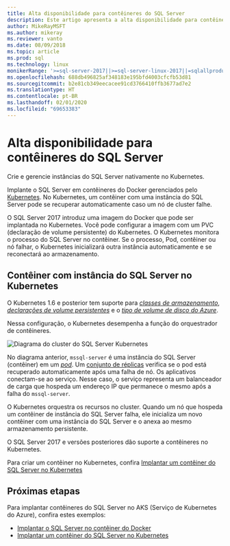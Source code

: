```yaml
---
title: Alta disponibilidade para contêineres do SQL Server
description: Este artigo apresenta a alta disponibilidade para contêineres do SQL Server
author: MikeRayMSFT
ms.author: mikeray
ms.reviewer: vanto
ms.date: 08/09/2018
ms.topic: article
ms.prod: sql
ms.technology: linux
monikerRange: '>=sql-server-2017||>=sql-server-linux-2017||=sqlallproducts-allversions'
ms.openlocfilehash: 688db496825af348183e195bfd4003cfcfb53d81
ms.sourcegitcommit: b2e81cb349eecacee91cd3766410ffb3677ad7e2
ms.translationtype: HT
ms.contentlocale: pt-BR
ms.lasthandoff: 02/01/2020
ms.locfileid: "69653383"
---
```

# <a name="high-availability-for-sql-server-containers"></a>Alta disponibilidade para contêineres do SQL Server

Crie e gerencie instâncias do SQL Server nativamente no Kubernetes.

Implante o SQL Server em contêineres do Docker gerenciados pelo [Kubernetes](https://kubernetes.io/). No Kubernetes, um contêiner com uma instância do SQL Server pode se recuperar automaticamente caso um nó de cluster falhe.

O SQL Server 2017 introduz uma imagem do Docker que pode ser implantada no Kubernetes. Você pode configurar a imagem com um PVC (declaração de volume persistente) do Kubernetes. O Kubernetes monitora o processo do SQL Server no contêiner. Se o processo, Pod, contêiner ou nó falhar, o Kubernetes inicializará outra instância automaticamente e se reconectará ao armazenamento.

## <a name="container-with-sql-server-instance-on-kubernetes"></a>Contêiner com instância do SQL Server no Kubernetes

O Kubernetes 1.6 e posterior tem suporte para [*classes de armazenamento*](https://kubernetes.io/docs/concepts/storage/storage-classes/), [*declarações de volume persistentes*](https://kubernetes.io/docs/concepts/storage/storage-classes/#persistentvolumeclaims) e o [*tipo de volume de disco do Azure*](https://github.com/kubernetes/examples/tree/master/staging/volumes/azure_disk). 

Nessa configuração, o Kubernetes desempenha a função do orquestrador de contêineres. 

![Diagrama do cluster do SQL Server Kubernetes](media/tutorial-sql-server-containers-kubernetes/kubernetes-sql.png)

No diagrama anterior, `mssql-server` é uma instância do SQL Server (contêiner) em um [*pod*](https://kubernetes.io/docs/concepts/workloads/pods/pod/). Um [conjunto de réplicas](https://kubernetes.io/docs/concepts/workloads/controllers/replicaset/) verifica se o pod está recuperado automaticamente após uma falha de nó. Os aplicativos conectam-se ao serviço. Nesse caso, o serviço representa um balanceador de carga que hospeda um endereço IP que permanece o mesmo após a falha do `mssql-server`.

O Kubernetes orquestra os recursos no cluster. Quando um nó que hospeda um contêiner de instância do SQL Server falha, ele inicializa um novo contêiner com uma instância do SQL Server e o anexa ao mesmo armazenamento persistente.

O SQL Server 2017 e versões posteriores dão suporte a contêineres no Kubernetes.

Para criar um contêiner no Kubernetes, confira [Implantar um contêiner do SQL Server no Kubernetes](tutorial-sql-server-containers-kubernetes.md)

## <a name="next-steps"></a>Próximas etapas

Para implantar contêineres do SQL Server no AKS (Serviço de Kubernetes do Azure), confira estes exemplos:
* [Implantar o SQL Server no contêiner do Docker](sql-server-linux-configure-docker.md)
* [Implantar um contêiner do SQL Server no Kubernetes](tutorial-sql-server-containers-kubernetes.md)
